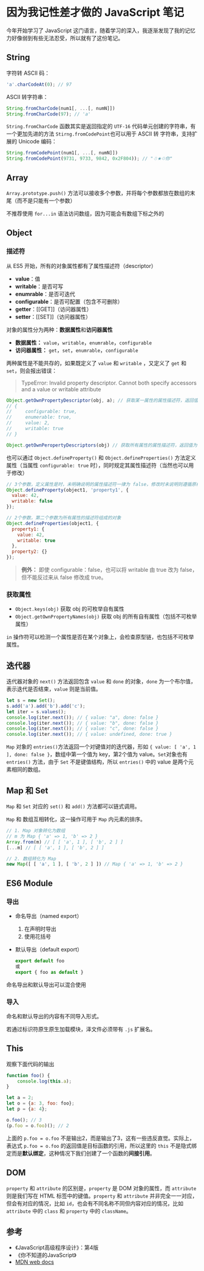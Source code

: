 # 因为我记性差才做的 JavaScript 笔记

今年开始学习了 JavaScript 这门语言，随着学习的深入，我逐渐发现了我的记忆力好像弱到有些无法忍受，所以就有了这份笔记。

## String

字符转 ASCII 码：

```javascript
'a'.charCodeAt(0); // 97
```

ASCII 转字符串：

```javascript
String.fromCharCode(num1[, ...[, numN]])
String.fromCharCode(97); // 'a'
```

`String.fromCharCode` 函数其实是返回指定的 `UTF-16` 代码单元创建的字符串，有一个更加先进的方法 `Stirng.fromCodePoint`也可以用于 ASCII 转 字符串，支持扩展的 Unicode 编码：

```javascript
String.fromCodePoint(num1[, ...[, numN]])
String.fromCodePoint(9731, 9733, 9842, 0x2F804)); // "☃★♲你"
```



## Array

`Array.prototype.push()` 方法可以接收多个参数，并将每个参数都放在数组的末尾（而不是只能有一个参数）

不推荐使用 `for...in` 语法访问数组，因为可能会有数组下标之外的

## Object

### 描述符

从 ES5 开始，所有的对象属性都有了属性描述符（descriptor）

- **value**：值
- **writable**：是否可写
- **enumrable**：是否可迭代
- **configurable**：是否可配置（包含不可删除）
- **getter**：[[GET]]（访问器属性）
- **setter**：[[SET]]（访问器属性）

对象的属性分为两种：**数据属性**和**访问器属性**

- **数据属性：** `value`，`writable`，`enumrable`，`configurable`
- **访问器属性：** `get`，`set`，`enumrable`，`configurable`

两种属性是不能共存的，如果既定义了 `value` 和 `writable` ，又定义了 `get` 和 `set`，则会报出错误：

> TypeError: Invalid property descriptor. Cannot both specify accessors and a value or writable attribute

```javascript
Object.getOwnPropertyDescriptor(obj, a); // 获取某一属性的属性描述符，返回值为一个对象
// {
//     configurable: true,
//     enumerable: true,
//     value: 2,
//     writable: true
// }

Object.getOwnPeropertyDescriptors(obj) // 获取所有属性的属性描述符，返回值为一个对象，对象的每个属性对应该属性的属性描述符对象。
```

也可以通过 `Object.defineProperty()` 和 `Object.defineProperties()` 方法定义属性（当属性 `configurable: true` 时），同时规定其属性描述符（当然也可以用于修改）

```javascript
// 3个参数，定义属性是时，未明确说明的属性描述符一律为 false，修改时未说明则遵循原样
Object.defineProperty(object1, 'property1', {
  value: 42,
  writable: false
});

// 2个参数，第二个参数为所有属性的描述符组成的对象
Object.defineProperties(object1, {
  property1: {
    value: 42,
    writable: true
  },
  property2: {}
});
```

> **例外：** 即使 configurable：false，也可以将 writable 由 true 改为 false，但不能反过来从 false 修改成 true。



### 获取属性

- `Object.keys(obj)` 获取 obj 的可枚举自有属性
- `Object.getOwnPropertyNames(obj)` 获取 obj 的所有自有属性（包括不可枚举属性）

`in` 操作符可以检测一个属性是否在某个对象上，会检查原型链，也包括不可枚举属性。



## 迭代器

迭代器对象的 `next()` 方法返回包含 `value` 和 `done` 的对象，`done`  为一个布尔值，表示迭代是否结束，`value` 则是当前值。

```javascript 示例
let s = new Set();
s.add('a').add('b').add('c');
let iter = s.values();
console.log(iter.next()); // { value: "a", done: false }
console.log(iter.next()); // { value: "b", done: false }
console.log(iter.next()); // { value: "c", done: false }
console.log(iter.next()); // { value: undefined, done: true }
```

`Map` 对象的 `entries()`方法返回一个对键值对的迭代器，形如 `{ value: [ 'a', 1 ], done: false }`，数组中第一个值为 key，第2个值为 value。`Set`对象也有 `entries()` 方法，由于 `Set` 不是键值结构，所以 `entries()` 中的 value 是两个元素相同的数组。



## Map 和 Set

`Map` 和 `Set` 对应的 `set()` 和 `add()` 方法都可以链式调用。

`Map` 和 数组互相转化，这一操作可用于 `Map` 内元素的排序。

```javascript Map 和数组互相转化
// 1. Map 对象转化为数组
// m 为 Map { 'a' => 1, 'b' => 2 }
Array.from(m) // [ [ 'a', 1 ], [ 'b', 2 ] ]
[...m] // [ [ 'a', 1 ], [ 'b', 2 ] ]

// 2. 数组转化为 Map
new Map([ [ 'a', 1 ], [ 'b', 2 ] ]) // Map { 'a' => 1, 'b' => 2 }
```



## ES6 Module

### 导出

- 命名导出（named export）

  1. 在声明时导出
  2. 使用花括号

- 默认导出（default export）

  ```javascript
  export default foo
  或
  export { foo as default }
  ```

命名导出和默认导出可以混合使用

### 导入

命名和默认导出的内容有不同导入形式。

若通过标识符原生原生加载模块，泽文件必须带有 `.js` 扩展名。



## This

观察下面代码的输出

```javascript 你不知道的JS P97
function foo() {
    console.log(this.a);
}

let a = 2;
let o = {a: 3, foo: foo};
let p = {a: 4};

o.foo(); // 3
(p.foo = o.foo)(); // 2
```

上面的 `p.foo = o.foo` 不是输出2，而是输出了3，这有一些违反直觉。实际上，表达式 `p.foo = o.foo` 的返回值是目标函数的引用，所以这里的 `this` 不是隐式绑定而是**默认绑定**，这种情况下我们创建了一个函数的**间接引用**。



## DOM

`property` 和 `attribute` 的区别是，`property` 是 DOM 对象的属性，而 `attribute` 则是我们写在 HTML 标签中的键值。`property` 和 `attribute` 并非完全一一对应，但会有对应的情况，比如 `id`，也会有不同名称不同但内容对应的情况，比如 `attribute` 中的 `class` 和 `property` 中的 `className`。



## 参考

- 《JavaScript高级程序设计》：第4版
- 《你不知道的JavaScript》
- [MDN web docs](https://developer.mozilla.org/zh-CN/)

